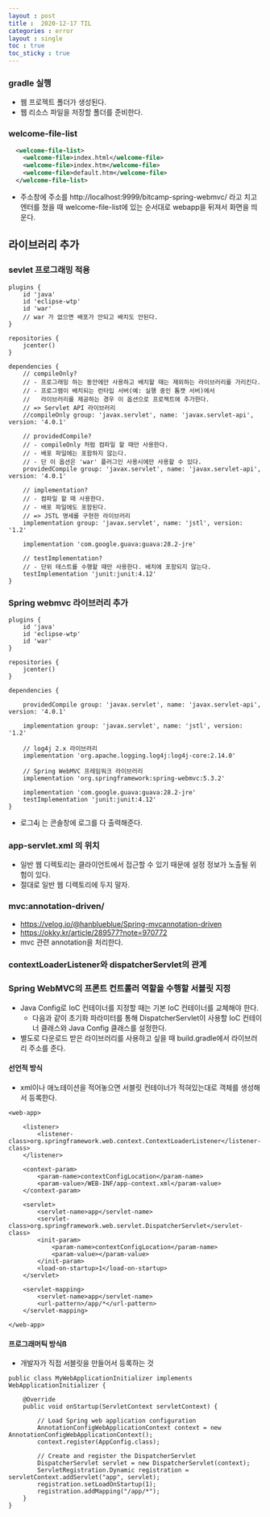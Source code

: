 ```yaml
---
layout : post
title :  2020-12-17 TIL
categories : error
layout : single
toc : true 
toc_sticky : true
---
```




### gradle 실행

- 웹 프로젝트 폴더가 생성된다.
- 웹 리소스 파일을 저장할 폴더를 준비한다.



### welcome-file-list

```xml
  <welcome-file-list>
    <welcome-file>index.html</welcome-file>
    <welcome-file>index.htm</welcome-file>
    <welcome-file>default.htm</welcome-file>
  </welcome-file-list>
```

- 주소창에 주소를 http://localhost:9999/bitcamp-spring-webmvc/ 라고 치고 엔터를 쳤을 때 welcome-file-list에 있는 순서대로 webapp을 뒤져서 화면을 띄운다.



## 라이브러리 추가

### sevlet 프로그래밍 적용

```
plugins {
    id 'java'
    id 'eclipse-wtp'
    id 'war'
    // war 가 없으면 배포가 안되고 배치도 안된다.
}

repositories {
    jcenter()
}

dependencies {
    // compileOnly?
    // - 프로그래밍 하는 동안에만 사용하고 배치할 때는 제외하는 라이브러리를 가리킨다.
    // - 프로그램이 배치되는 런타입 서버(예: 실행 중인 톰캣 서버)에서 
    //   라이브러리를 제공하는 경우 이 옵션으로 프로젝트에 추가한다.
    // => Servlet API 라이브러리
    //compileOnly group: 'javax.servlet', name: 'javax.servlet-api', version: '4.0.1'
    
    // providedCompile?
    // - compileOnly 처럼 컴파일 할 때만 사용한다.
    // - 배포 파일에는 포함하지 않는다.
    // - 단 이 옵션은 'war' 플러그인 사용시에만 사용할 수 있다.
    providedCompile group: 'javax.servlet', name: 'javax.servlet-api', version: '4.0.1'

    // implementation?
    // - 컴파일 할 때 사용한다.
    // - 배포 파일에도 포함된다.
    // => JSTL 명세를 구현한 라이브러리
    implementation group: 'javax.servlet', name: 'jstl', version: '1.2'

    implementation 'com.google.guava:guava:28.2-jre'

    // testImplementation?
    // - 단위 테스트를 수행할 때만 사용한다. 배치에 포함되지 않는다.
    testImplementation 'junit:junit:4.12'
}
```



### Spring webmvc 라이브러리 추가

```
plugins {
    id 'java'
    id 'eclipse-wtp'
    id 'war'
}

repositories {
    jcenter()
}

dependencies {

    providedCompile group: 'javax.servlet', name: 'javax.servlet-api', version: '4.0.1'

    implementation group: 'javax.servlet', name: 'jstl', version: '1.2'

    // log4j 2.x 라이브러리
    implementation 'org.apache.logging.log4j:log4j-core:2.14.0'

    // Spring WebMVC 프레임워크 라이브러리
    implementation 'org.springframework:spring-webmvc:5.3.2'

    implementation 'com.google.guava:guava:28.2-jre'
    testImplementation 'junit:junit:4.12'
}
```

- 로그4j 는 콘솔창에 로그를 다 출력해준다.



### app-servlet.xml 의 위치

- 일반 웹 디렉토리는 클라이언트에서 접근할 수 있기 때문에 설정 정보가 노출될 위험이 있다.
- 절대로 일반 웹 디렉토리에 두지 말자.



###  mvc:annotation-driven/

- https://velog.io/@hanblueblue/Spring-mvcannotation-driven
- https://okky.kr/article/289577?note=970772
- mvc 관련 annotation을 처리한다.



### contextLoaderListener와 dispatcherServlet의 관계



### Spring WebMVC의 프론트 컨트롤러 역할을 수행할 서블릿 지정

- Java Config로 IoC 컨테이너를 지정할 때는 기본 IoC 컨테이너를 교체해야 한다. 
  - 다음과 같이 초기화 파라미터를 통해 DispatcherServlet이 사용할 IoC 컨테이너 클래스와 Java Config 클래스를 설정한다.
- 별도로 다운로드 받은 라이브러리를 사용하고 싶을 때 build.gradle에서 라이브러리 주소를 준다.



#### 선언적 방식

- xml이나 애노테이션을 적어놓으면 서블릿 컨테이너가 적혀있는대로 객체를 생성해서 등록한다.

```
<web-app>

    <listener>
        <listener-class>org.springframework.web.context.ContextLoaderListener</listener-class>
    </listener>

    <context-param>
        <param-name>contextConfigLocation</param-name>
        <param-value>/WEB-INF/app-context.xml</param-value>
    </context-param>

    <servlet>
        <servlet-name>app</servlet-name>
        <servlet-class>org.springframework.web.servlet.DispatcherServlet</servlet-class>
        <init-param>
            <param-name>contextConfigLocation</param-name>
            <param-value></param-value>
        </init-param>
        <load-on-startup>1</load-on-startup>
    </servlet>

    <servlet-mapping>
        <servlet-name>app</servlet-name>
        <url-pattern>/app/*</url-pattern>
    </servlet-mapping>

</web-app>
```

#### 프로그래머틱 방식ß

- 개발자가 직접 서블릿을 만들어서 등록하는 것

```
public class MyWebApplicationInitializer implements WebApplicationInitializer {

    @Override
    public void onStartup(ServletContext servletContext) {

        // Load Spring web application configuration
        AnnotationConfigWebApplicationContext context = new AnnotationConfigWebApplicationContext();
        context.register(AppConfig.class);

        // Create and register the DispatcherServlet
        DispatcherServlet servlet = new DispatcherServlet(context);
        ServletRegistration.Dynamic registration = servletContext.addServlet("app", servlet);
        registration.setLoadOnStartup(1);
        registration.addMapping("/app/*");
    }
}
```
